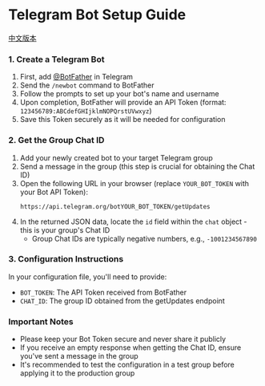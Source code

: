 # Telegram Bot Setup Guide

[中文版本](./telegram_bot_setup.md)

### 1. Create a Telegram Bot

1. First, add [@BotFather](https://t.me/BotFather) in Telegram
2. Send the `/newbot` command to BotFather
3. Follow the prompts to set up your bot's name and username
4. Upon completion, BotFather will provide an API Token (format: `123456789:ABCdefGHIjklmNOPQrstUVwxyz`)
5. Save this Token securely as it will be needed for configuration

### 2. Get the Group Chat ID

1. Add your newly created bot to your target Telegram group
2. Send a message in the group (this step is crucial for obtaining the Chat ID)
3. Open the following URL in your browser (replace `YOUR_BOT_TOKEN` with your Bot API Token):
   ```
   https://api.telegram.org/botYOUR_BOT_TOKEN/getUpdates
   ```
4. In the returned JSON data, locate the `id` field within the `chat` object - this is your group's Chat ID
   - Group Chat IDs are typically negative numbers, e.g., `-1001234567890`

### 3. Configuration Instructions

In your configuration file, you'll need to provide:
- `BOT_TOKEN`: The API Token received from BotFather
- `CHAT_ID`: The group ID obtained from the getUpdates endpoint

### Important Notes

- Please keep your Bot Token secure and never share it publicly
- If you receive an empty response when getting the Chat ID, ensure you've sent a message in the group
- It's recommended to test the configuration in a test group before applying it to the production group 